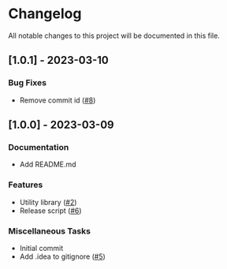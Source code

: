 # Changelog

All notable changes to this project will be documented in this file.

## [1.0.1] - 2023-03-10

### Bug Fixes

- Remove commit id ([#8](https://github.com/fmorency/fmorency-release-test/issues/8))

## [1.0.0] - 2023-03-09

### Documentation

- Add README.md

### Features

- Utility library ([#2](https://github.com/fmorency/fmorency-release-test/issues/2))
- Release script ([#6](https://github.com/fmorency/fmorency-release-test/issues/6))

### Miscellaneous Tasks

- Initial commit
- Add .idea to gitignore ([#5](https://github.com/fmorency/fmorency-release-test/issues/5))

